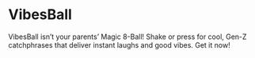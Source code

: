 # VibesBall
VibesBall isn’t your parents’ Magic 8-Ball! Shake or press for cool, Gen-Z catchphrases that deliver instant laughs and good vibes. Get it now!
